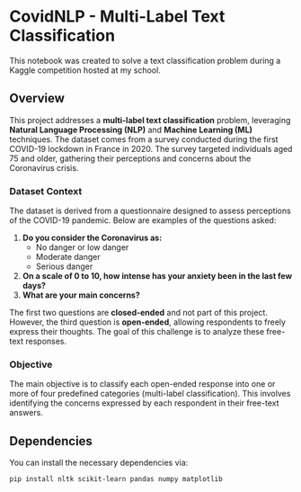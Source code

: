 # CovidNLP - Multi-Label Text Classification

This notebook was created to solve a text classification problem during a Kaggle competition hosted at my school.

## Overview

This project addresses a **multi-label text classification** problem, leveraging **Natural Language Processing (NLP)** and **Machine Learning (ML)** techniques. The dataset comes from a survey conducted during the first COVID-19 lockdown in France in 2020. The survey targeted individuals aged 75 and older, gathering their perceptions and concerns about the Coronavirus crisis.

### Dataset Context

The dataset is derived from a questionnaire designed to assess perceptions of the COVID-19 pandemic. Below are examples of the questions asked:

1. **Do you consider the Coronavirus as:**
   - No danger or low danger
   - Moderate danger
   - Serious danger
2. **On a scale of 0 to 10, how intense has your anxiety been in the last few days?**
3. **What are your main concerns?**

The first two questions are **closed-ended** and not part of this project. However, the third question is **open-ended**, allowing respondents to freely express their thoughts. The goal of this challenge is to analyze these free-text responses.

### Objective

The main objective is to classify each open-ended response into one or more of four predefined categories (multi-label classification). This involves identifying the concerns expressed by each respondent in their free-text answers.

## Dependencies

You can install the necessary dependencies via:
```bash
pip install nltk scikit-learn pandas numpy matplotlib
